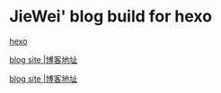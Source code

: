 # JieWei' blog build for hexo 


[hexo](https://github.com/hexojs/hexo)

[ blog site |博客地址](https://werls.top )


[ blog site |博客地址](https://gsdukbh.github.io )
